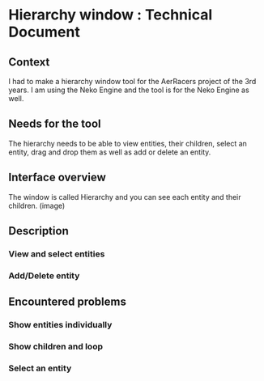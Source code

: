 # Hierarchy window : Technical Document
## Context

I had to make a hierarchy window tool for the AerRacers project of the 3rd years. I am using the Neko Engine and the tool is for the Neko Engine as well.

## Needs for the tool

The hierarchy needs to be able to view entities, their children, select an entity, drag and drop them as well as add or delete an entity.

## Interface overview

The window is called Hierarchy and you can see each entity and their children.
(image)

## Description
### View and select entities
### Add/Delete entity
## Encountered problems
### Show entities individually
### Show children and loop
### Select an entity

